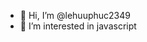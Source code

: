 - 👋 Hi, I’m @lehuuphuc2349
- 👀 I’m interested in javascript

<!---
lehuuphuc2349/lehuuphuc2349 is a ✨ special ✨ repository because its `README.md` (this file) appears on your GitHub profile.
You can click the Preview link to take a look at your changes.
--->
